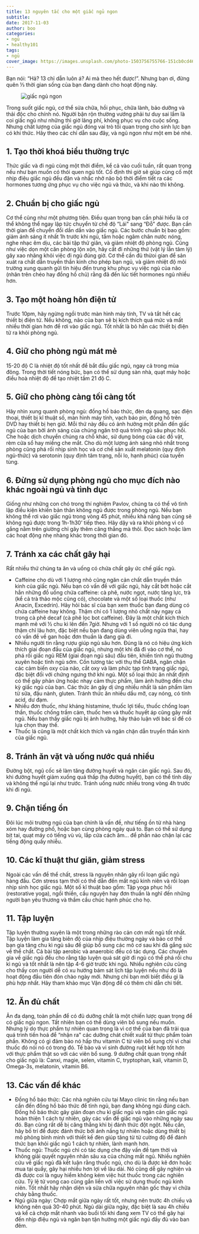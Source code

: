 ```yaml
---
title: 13 nguyên tắc cho một giấc ngủ ngon
subtitle:
date: 2017-11-03
author: boo
categories:
- ngủ
- healthy101
tags:
- ngủ
cover_image: https://images.unsplash.com/photo-1503756755766-151cb0cd465f?fit=crop&w=500
---
```


Bạn nói: “Hả? 13 chỉ dẫn luôn á? Ai mà theo hết được!”. Nhưng bạn ơi, đừng quên ⅓ thời gian sống của bạn đang dành cho hoạt động này.

<figure class="full tc"><img src="https://images.unsplash.com/photo-1503756755766-151cb0cd465f?fit=crop&w=1200&h=400" alt="giấc ngủ ngon" class="w-100"></figure>

Trong suốt giấc ngủ, cơ thể sửa chữa, hồi phục, chữa lành, bảo dưỡng và thải độc cho chính nó. Người bận rộn thường vướng phải tư duy sai lầm là coi giấc ngủ như những thì giờ lãng phí, không phục vụ cho cuộc sống. Nhưng chất lượng của giấc ngủ đóng vai trò tối quan trọng cho sinh lực bạn có khi thức. Hãy theo các chỉ dẫn sau đây, và ngủ ngon như một em bé nhé.

## 1. Tạo thời khoá biểu thường trực
Thức giấc và đi ngủ cùng một thời điểm, kể cả vào cuối tuần, rất quan trọng nếu như bạn muốn có thói quen ngủ tốt. Cố định thì giờ sẽ giúp củng cố một nhịp điệu giấc ngủ đều đặn và nhắc nhở não bộ thời điểm tiết ra các hormones tương ứng phục vụ cho việc ngủ và thức, và khi nào thì không.

## 2. Chuẩn bị cho giấc ngủ
Cơ thể cũng như một phương tiện. Điều quan trọng bạn cần phải hiểu là cơ thể không thể ngay lập tức chuyển từ chế độ “Lái" sang “Đỗ" được. Bạn cần thời gian để chuyển đổi dần dần vào giấc ngủ. Các bước chuẩn bị bao gồm: giảm ánh sáng ít nhất 1h trước khi ngủ, tắm hoặc ngâm chân nước nóng, nghe nhạc êm dịu, các bài tập thử giãn, và giảm nhiệt độ phòng ngủ. Cũng như việc dọn một căn phòng lộn xộn, hãy cất đi những thứ (vật lý lẫn tâm lý) gây xao nhãng khỏi việc đi ngủ đúng giờ. Cơ thể cần đủ thừoi gian để sản xuát ra chất dẫn truyền thần kinh cho phép bạn ngủ, và giảm nhiệt độ môi trường xung quanh gửi tín hiệu đến trung khu phục vụ việc ngủ của não (nhân trên chéo hay đồng hồ chủ) rằng đã đến lúc tiết hormones ngủ nhiều hơn.

## 3. Tạo một hoàng hôn điện tử
Trước 10pm, hãy ngừng ngồi trước màn hình máy tính, TV và tắt hết các thiết bị điện tử. Nếu không, não của bạn sẽ bị kích thích quá mức và mất nhiều thời gian hơn để rơi vào giấc ngủ. Tốt nhất là bỏ hẳn các thiết bị điện tử ra khỏi phòng ngủ.

## 4. Giữ cho phòng ngủ mát mẻ
15-20 độ C là nhiệt độ tốt nhất để bắt đầu giấc ngủ, ngay cả trong mùa đông. Trong thời tiết nóng bức, bạn có thể sử dụng sàn nhà, quạt máy hoặc điều hoà nhiệt độ để tạo nhiệt tầm 21 độ C.

## 5. Giữ cho phòng càng tối càng tốt
Hãy nhìn xung quanh phòng ngủ: đồng hồ báo thức, đèn dạ quang, sạc điện thoại, thiết bị kĩ thuật số, màn hình máy tính, vạch báo pin, đồng hồ trên DVD hay thiết bị hẹn giờ. Mỗi thứ này đều có ảnh hưởng một phần đến giấc ngủ của bạn bởi ánh sáng của chúng ngăn trở quá trình ngủ sâu phục hồi. Che hoặc dịch chuyển chúng ra chỗ khác, sử dụng bóng của các đồ vật, rèm cửa sổ hay miếng che mắt. Cho dù một lượng ánh sáng nhỏ nhắt trong phòng cũng phá rối nhịp sinh học và cơ chế sản xuất melatonin (quy định ngủ-thức) và serotonin (quy định tâm trạng, nỗi lo, hạnh phúc) của tuyến tùng.

## 6. Đừng sử dụng phòng ngủ cho mục đích nào khác ngoài ngủ và tình dục
Giống như những con chó trong thí nghiệm Pavlov, chúng ta có thể vô tình lập điều kiện khiến bản thân không ngủ được trong phòng ngủ. Nếu bạn không thể rơi vào giấc ngủ trong vòng 45 phút, nhiều khả năng bạn cũng sẽ không ngủ được trong 1h-1h30’ tiếp theo. Hãy dậy và ra khỏi phòng vì cố gắng nằm trên giường chỉ gây thêm căng thẳng mà thôi. Đọc sách hoặc làm các hoạt động nhẹ nhàng khác trong thời gian đó.

## 7. Tránh xa các chất gây hại
Rất nhiều thứ chúng ta ăn và uống có chứa chất gây ức chế giấc ngủ.

* Caffeine cho dù với 1 lượng nhỏ cũng ngăn cản chất dẫn truyền thần kinh của giấc ngủ. Nếu bạn có vấn đề với giấc ngủ, hãy cắt bớt hoặc cắt hẳn những đồ uống chứa caffeine: cà phê, nước ngọt, nước tăng lực, trà (kể cả trà thảo mộc cũng có), chocolate và một số loại thuốc (như Anacin, Excedrin).  Hãy hỏi bác sĩ của bạn xem thuốc bạn đang dùng có chứa caffeine hay không. Thậm chí có 1 lượng nhỏ chất này ngay cả trong cà phê decaf (cà phê lọc bot caffeine). Đây là một chất kích thích mạnh mẽ với ½ chu kì lên đến 7giờ. Nhưng với 1 số người nó có tác dụng thậm chỉ lâu hơn, đặc biệt nếu bạn đang dùng viên uống ngừa thai, hay có vấn đề về gan hoặc đơn thuần là đang già đi.
* Nhiều người tin rằng rượu giúp ngủ sâu hơn. Đúng là nó có hiệu ứng kích thích giai đoạn đầu của giấc ngủ, nhưng một khi đã đi vào cơ thể, nó phá rối giấc ngủ REM (giai đoạn ngủ sâu) đầu tiên, khiến tỉnh ngủ thường xuyên hoặc tỉnh ngủ sớm. Cồn tương tác với thụ thể GABA, ngăn chặn các cảm biến oxy của não, cắt oxy và làm phức tạp tình trạng giấc ngủ, đặc biệt đối với chứng ngưng thở khi ngủ.
Một số loại thức ăn nhất định có thể gây phản ứng hoặc nhạy cảm thực phẩm, làm ảnh hưởng đến chu kỳ giấc ngủ của bạn. Các thức ăn gây dị ứng nhiều nhất là  sản phẩm làm từ sữa, đậu nành, gluten. Tránh thức ăn nhiều dầu mỡ, cay nóng, có tính acid, dư đạm.
* Nhiều đơn thuốc, như kháng histamine, thuốc lợi tiểu, thuốc chống loạn thần, thuốc chống trầm cảm, thuốc hen và thuốc huyết áp cũng gây mất ngủ. Nếu bạn thấy giấc ngủ bị ảnh hưởng, hãy thảo luận với bác sĩ để có lựa chọn thay thế.
* Thuốc lá cũng là một chất kích thích và ngăn chặn dẫn truyền thần kinh của giấc ngủ.

## 8. Tránh ăn vặt và uống nước quá nhiều
Đường bột, ngũ cốc sẽ làm tăng đường huyết và ngăn cản giấc ngủ. Sau đó, khi đường huyết giảm xuống quá thấp (hạ đường huyết), bạn có thể tỉnh dậy và không thể ngủ lại như trước.
Tránh uống nước nhiều trong vòng 4h trước khi đi ngủ.

## 9. Chặn tiếng ồn
Đôi lúc môi trường ngủ của bạn chính là vấn đề, như tiếng ồn từ nhà hàng xóm hay đường phố, hoặc bạn cùng phòng ngáy quá to. Bạn có thể sử dụng bịt tai, quạt máy có tiếng vù vù, lắp cửa cách âm... để phần nào chặn lại các tiếng động quấy nhiễu.

## 10. Các kĩ thuật thư giãn, giảm stress
Ngoài các vấn đề thể chất, stress là nguyên nhân gây rối loạn giấc ngủ hàng đầu. Cơn stress tạm thời có thể dẫn đến mất ngủ kinh niên và rối loạn nhịp sinh học giấc ngủ. Một số kĩ thuật bao gồm: Tập yoga phục hồi (restorative yoga), ngồi thiền, cầu nguyện hay đơn thuần là nghĩ đến những người bạn yêu thương và thầm cầu chúc hạnh phúc cho họ.

## 11. Tập luyện
Tập luyện thường xuyên là một trong những rào cản cơn mất ngủ tốt nhất. Tập luyện làm gia tăng biên độ của nhịp điệu thường ngày và bảo cơ thể bạn gia tăng chu kì ngủ sâu để giúp bổ sung các mô cơ sau khi đã gắng sức về thể chất. Cả bài tập aerobic và anaerobic đều có tác dụng. Các chuyên gia về giấc ngủ đều cho rằng tập luyện quá sát giờ đi ngủ có thể phá rối chu kì ngủ và tốt nhất là nên tập 4-6 giờ trước khi ngủ. Nhiều nghiên cứu cũng cho thấy con người dễ có xu hướng bám sát lịch tập luyện nếu như đó là hoạt động đầu tiên đón chào ngày mới. Nhưng chỉ bạn mới biết điều gì là phù hợp nhất. Hãy tham khảo mục Vận động để có thêm chỉ dẫn chi tiết.

## 12. Ăn đủ chất
Ăn đa dạng, toàn phần để có đủ dưỡng chất là một chiến lược quan trọng để có giấc ngủ ngon. Tất nhiên bạn có thể dùng viên bổ sung nếu muốn. Nhưng lý do thực phẩm tự nhiên quan trọng là vì cơ thể của bạn đã trải qua quá trình tiến hoá để “nhận ra" các dưỡng chát chiết xuất từ thực phẩm toàn phần. Không có gì đảm bảo nó hấp thu vitamin C từ viên bổ sung chỉ vì chai thuốc đó nói nó có trong đó. Tế bào và vi sinh đường ruột kết hợp tốt hơn với thực phẩm thật so với các viên bổ sung. 9 dưỡng chất quan trọng nhất cho giấc ngủ là: Canxi, magie, selen, vitamin C, tryptophan, kali, vitamin D, Omega-3s, melatonin, vitamin B6.

## 13. Các vấn đề khác
* Đồng hồ báo thức: Các nhà nghiên cứu tại Mayo clinic tin rằng nếu bạn cần đến đồng hồ báo thức để tỉnh ngủ, bạn đang không ngủ đúng cách. Đồng hồ báo thức gây gián đoạn chu kì giấc ngủ và ngăn cản giấc ngủ hoàn thiện 1 cách tự nhiên, gây các vấn đề giấc ngủ vào những ngày sau đó. Bạn cũng rất dễ bị căng thẳng khi bị đánh thức đột ngột. Nếu cần, hãy bố trí để được đánh thức bởi ánh nắng tự nhiên hoặc dùng thiết bị mô phỏng bình minh với thiết kế đèn giúp tăng từ từ cường độ để đánh thức bạn khỏi giấc ngủ 1 cách tự nhiên, lành mạnh hơn.
* Thuốc ngủ: Thuốc ngủ chỉ có tác dụng che đậy vấn đề tạm thời và không giải quyết nguyên nhân sâu xa của chứng mất ngủ. Nhiều nghiên cứu về giấc ngủ đã kết luận rằng thuốc ngủ, cho dù là được kê đơn hoặc mua tại quầy, gây hại nhiều hơn lợi về lâu dài. Nó cũng dễ gây nghiện và đã được coi là nguy hiểm không kém việc hút thuốc trong các nghiên cứu. Tỷ lệ tử vong cao cũng gắn liền với việc sử dụng thuốc ngủ kinh niên. Tốt nhất hãy nhận diện và sửa chữa nguyên nhân gốc thay vì chữa cháy bằng thuốc.
* Ngủ giữa ngày: Chợp mắt giữa ngày rất tốt, nhưng nên trước 4h chiều và không nên quá 30-40 phút. Ngủ dài giữa ngày, đặc biệt là sau 4h chiều và kể cả chợp mắt nhanh vào buổi tối khi đang xem TV có thể gây hại đến nhịp điệu ngủ và ngăn bạn tận hưởng một giấc ngủ đầy đủ vào ban đêm.
